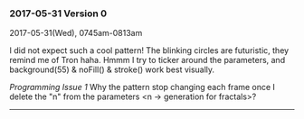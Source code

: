 ### 2017-05-31 Version 0 
2017-05-31(Wed), 0745am-0813am

I did not expect such a cool pattern! The blinking circles are futuristic, they remind me of Tron haha.
Hmmm I try to ticker around the parameters, and background(55) & noFill() & stroke(<random colors>) work best visually.

_Programming Issue 1_
Why the pattern stop changing each frame once I delete the "n" from the parameters <n -> generation for fractals>?

***
